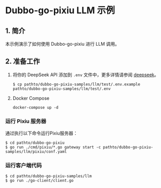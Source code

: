 # **Dubbo-go-pixiu LLM 示例**

## 1. **简介**

本示例演示了如何使用 Dubbo-go-pixiu 进行 LLM 调用。

## 2. **准备工作**


1. 将你的 DeepSeek API 添加到 `.env` 文件中，更多详情请参阅 [deepseek](https://platform.deepseek.com)。

    ```shell
    $ cp pathto/dubbo-go-pixiu-samples/llm/test/.env.example pathto/dubbo-go-pixiu-samples/llm/test/.env
    ```

2. Docker Compose
    ```shell
    docker-compose up -d
    ```
    
### **运行 Pixiu 服务器**

通过执行以下命令运行Pixiu服务器：

```shell
$ cd pathto/dubbo-go-pixiu
$ go run ./cmd/pixiu/*.go gateway start -c pathto/dubbo-go-pixiu-samples/llm/pixiu/conf.yaml
```

### **运行客户端代码**

```shell
$ cd pathto/dubbo-go-pixiu-samples/llm
$ go run ./go-client/client.go
```